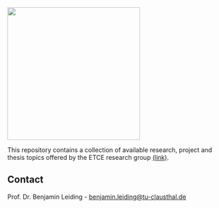 
<img src="https://www.presse.tu-clausthal.de/fileadmin/Presse/images/Corporate_Design/Logo/Logo_TUC_en_CMYK.jpg" width="300">

This repository contains a collection of available research, project and thesis topics offered by the ETCE research group [(link)](https://etce-lab.com).

## Contact
Prof. Dr. Benjamin Leiding - benjamin.leiding@tu-clausthal.de
